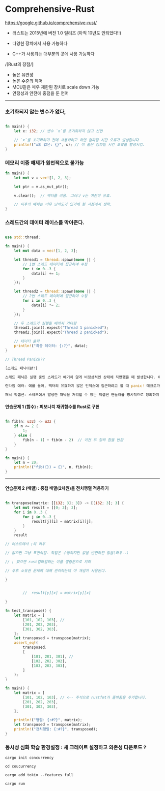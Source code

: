 # Comprehensive-Rust
https://google.github.io/comprehensive-rust/

 - 러스트는 2015년에 버전 1.0 릴리즈 (아직 10년도 안되었다!!)

 - 다양한 장치에서 사용 가능하다

 - C++가 사용되는 대부분의 곳에 사용 가능하다

/[Rust의 장점/]

 - 높은 유연성
 - 높은 수준의 제어
 - MCU같은 매우 제한된 장치로 scale down 가능
 - 안정성과 안전에 중점을 둔 언어



---  

### 초기화되지 않는 변수가 없다,

~~~rust

fn main() {
    let x: i32; // 변수 `x`를 초기화하지 않고 선언

    // `x`를 초기화하기 전에 사용하려고 하면 컴파일 시간 오류가 발생합니다
    println!("x의 값은: {}", x); // 이 줄은 컴파일 시간 오류를 발생시킴.
}
~~~


### 메모리 이중 해제가 원천적으로 불가능

~~~rust
fn main() {
    let mut v = vec![1, 2, 3];

    let ptr = v.as_mut_ptr();

    v.clear();  // 벡터를 비움. 그러나 v는 여전히 유효.

    // 이후의 예제는 너무 난이도가 있기에 현 시점에서 생략.
}
~~~



### 스레드간의 데이터 레이스를 막아준다.

~~~rust

use std::thread;

fn main() {
    let mut data = vec![1, 2, 3];

    let thread1 = thread::spawn(move || {
        // 1번 스레드 데이터에 접근하여 수정
        for i in 0..3 {
            data[i] += 1;
        }
    });

    let thread2 = thread::spawn(move || {
        // 2번 스레드 데이터에 접근하여 수정
        for i in 0..3 {
            data[i] *= 2;
        }
    });

    // 두 스레드가 실행될 때까지 기다림
    thread1.join().expect("Thread 1 panicked");
    thread2.join().expect("Thread 2 panicked");

    // 데이터 출력
    println!("최종 데이터: {:?}", data);
}

// Thread Panick??

[스레드 패닉이란?]

스레드 패닉은 실행 중인 스레드가 예기치 않게 비정상적인 상태에 직면했을 때 발생합니다. 이는 주로 다음과 같은 상황에서 발생할 수 있습니다:

런타임 에러: 예를 들어, 벡터의 유효하지 않은 인덱스에 접근하려고 할 때 panic! 매크로가 호출될 수 있습니다.

패닉 익셉션: 스레드에서 발생한 패닉을 처리할 수 있는 익셉션 핸들러를 명시적으로 정의하지 않았을 경우 발생합니다.

~~~



#### 연습문제 1 (함수) : 피보나치 재귀함수를 Rust로 구현

~~~rust

fn fib(n: u32) -> u32 {
    if n <= 2 {
        1;
    } else {
        fib(n - 1) + fib(n - 2)  // 이전 두 항의 합을 반환
    }
}

fn main() {
    let n = 20;
    println!("fib({}) = {}", n, fib(n));
}

~~~


---


#### 연습문제 2 (배열) : 중첩 배열(2차원)을 전치행렬 적용하기

~~~rust

fn transpose(matrix: [[i32; 3]; 3]) -> [[i32; 3]; 3] {
    let mut result = [[0; 3]; 3];
    for i in 0..3 {
        for j in 0..3 {
            result[j][i] = matrix[i][j]; 
        }
    }
    result

// 러스트에서 ;의 여부

// 없으면 그냥 표현식임. 작업은 수행하지만 값을 반환하진 않음(와우..)

// ; 있으면 rust컴파일러는 이를 명령문으로 처리

// 추후 소유권 문제에 대해 관리하는데 이 개념이 사용된다.

}


        //  result[y][x] = matrix[y][x]
    
}

fn test_transpose() {
    let matrix = [
        [101, 102, 103], //
        [201, 202, 203],
        [301, 302, 303],
    ];
    let transposed = transpose(matrix);
    assert_eq!(
        transposed,
        [
            [101, 201, 301], //
            [102, 202, 302],
            [103, 203, 303],
        ]
    );
}

fn main() {
    let matrix = [
        [101, 102, 103], // <-- 주석으로 rustfmt가 줄바꿈을 추가합니다.
        [201, 202, 203],
        [301, 302, 303],
    ];

    println!("행렬: {:#?}", matrix);
    let transposed = transpose(matrix);
    println!("전치행렬: {:#?}", transposed);
}


~~~


### 동시성 심화 학습 환경설정 : 새 크레이트 설정하고 의존성 다운로드 ?

~~~
cargo init concurrency
~~~

~~~
cd coucurrency
~~~

~~~
cargo add tokio --features full
~~~

~~~
cargo run
~~~

